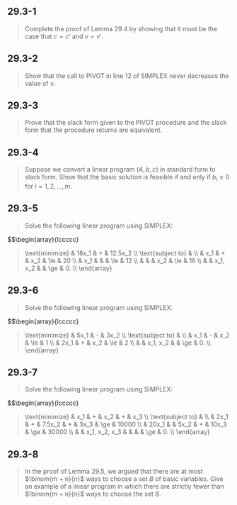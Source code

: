 ## 29.3-1

> Complete the proof of Lemma 29.4 by showing that it must be the case that $c = c'$ and $v = v'$.

## 29.3-2

> Show that the call to $\text{PIVOT}$ in line 12 of $\text{SIMPLEX}$ never decreases the value of $v$.

## 29.3-3

> Prove that the slack form given to the $\text{PIVOT}$ procedure and the slack form that the procedure returns are equivalent.

## 29.3-4

> Suppose we convert a linear program $(A, b, c)$ in standard form to slack form. Show that the basic solution is feasible if and only if $b_i \ge 0$ for $i = 1, 2, \ldots, m$.

## 29.3-5

> Solve the following linear program using $\text{SIMPLEX}$:
>
> <div>
$$\begin{array}{lccccc}
> \text{minimize}   & 18x_1 & + & 12.5x_2 \\\\
> \text{subject to} & \\\\
>                   &   x_1 & + &     x_2 & \le & 20 \\\\
>                   &   x_1 &   &         & \le & 12 \\\\
>                   &       &   &     x_2 & \le & 16 \\\\
>                   &       & x_1, x_2 &  & \ge &  0. \\\\
> \end{array}

## 29.3-6

> Solve the following linear program using $\text{SIMPLEX}$:
>
> <div>
$$\begin{array}{lccccc}
> \text{minimize}   & 5x_1 & - & 3x_2 \\\\
> \text{subject to} & \\\\
>                   &  x_1 & - &  x_2 & \le & 1 \\\\
>                   & 2x_1 & + &  x_2 & \le & 2 \\\\
>                   &      & x_1, x_2 & & \ge & 0. \\\\
> \end{array}

## 29.3-7

> Solve the following linear program using $\text{SIMPLEX}$:
>
> <div>
$$\begin{array}{lccccc}
> \text{minimize}   &   x_1 & + &     x_2 & + &   x_3 \\\\
> \text{subject to} & \\\\
>                   &  2x_1 & + &  7.5x_2 & + &  3x_3 & \ge & 10000 \\\\
>                   & 20x_1 &   &    5x_2 & + & 10x_3 & \ge & 30000 \\\\
>                   &       & x_1, x_2, x_3 & & &     & \ge &     0. \\\\
> \end{array}

## 29.3-8

> In the proof of Lemma 29.5, we argued that there are at most $\binom{m + n}{n}$ ways to choose a set $B$ of basic variables. Give an example of a linear program in which there are strictly fewer than $\binom{m + n}{n}$ ways to choose the set $B$.